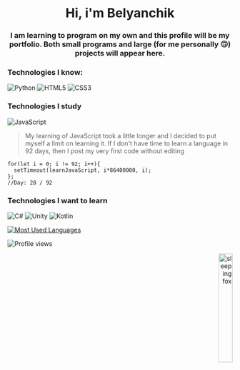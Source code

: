 <h1 align="center">Hi, i'm Belyanchik</h1>
<h3 align="center">I am learning to program on my own and this profile will be my portfolio. Both small programs and large (for me personally 🙃) projects will appear here.</h3>

### Technologies I know:
![Python](https://img.shields.io/badge/python-3670A0?style=for-the-badge&logo=python&logoColor=ffdd54) ![HTML5](https://img.shields.io/badge/html5-%23E34F26.svg?style=for-the-badge&logo=html5&logoColor=white) ![CSS3](https://img.shields.io/badge/css3-%231572B6.svg?style=for-the-badge&logo=css3&logoColor=white)

### Technologies I study
![JavaScript](https://img.shields.io/badge/javascript-%23323330.svg?style=for-the-badge&logo=javascript&logoColor=%23F7DF1E)

> My learning of JavaScript took a little longer and I decided to put myself a limit on learning it.  If I don't have time to learn a language in 92 days, then I post my very first code without editing

    for(let i = 0; i != 92; i++){
      setTimeout(learnJavaScript, i*86400000, i);
    };
    //Day: 28 / 92

### Technologies I want to learn
![C#](https://img.shields.io/badge/c%23-%23239120.svg?style=for-the-badge&logo=c-sharp&logoColor=white) ![Unity](https://img.shields.io/badge/unity-%23000000.svg?style=for-the-badge&logo=unity&logoColor=white) ![Kotlin](https://img.shields.io/badge/kotlin-%230095D5.svg?style=for-the-badge&logo=kotlin&logoColor=white)

[![Most Used Languages](https://github-readme-stats.vercel.app/api/top-langs/?username=belyanchik&layout=compact)](https://github.com/anuraghazra/github-readme-stats)

![Profile views](https://komarev.com/ghpvc/?username=Belyanchik&color=orange)

<a href="https://www.vecteezy.com/free-vector/sleeping-fox"><p align="right"><img src="https://media.discordapp.net/attachments/967792782297170062/972459123507593246/Project_2.gif" alt="sleeping fox" width="25%"></p></a>
